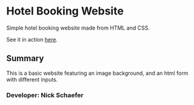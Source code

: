 <h1>Hotel Booking Website</h1>

Simple hotel booking website made from HTML and CSS.

See it in action <a href="https://naturalnick.github.io/hotel-booking/">here</a>.

<h2>Summary</h2>
<p>
This is a basic website featuring an image background, and an html form with different inputs.
</p>

<h3>Developer: Nick Schaefer</h3>
